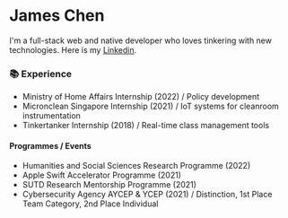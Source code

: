 # James Chen
I'm a full-stack web and native developer who loves tinkering with new technologies.
Here is my [Linkedin](https://www.linkedin.com/in/jamesryanchen/).

### 📚 Experience
- Ministry of Home Affairs Internship (2022) / Policy development
- Micronclean Singapore Internship (2021) / IoT systems for cleanroom instrumentation
- Tinkertanker Internship (2018) / Real-time class management tools

#### Programmes / Events
- Humanities and Social Sciences Research Programme (2022)
- Apple Swift Accelerator Programme (2021)
- SUTD Research Mentorship Programme (2021)
- Cybersecurity Agency AYCEP & YCEP (2021) / Distinction, 1st Place Team Category, 2nd Place Individual

<!---
### 📈 Statistics
![Stats. If you see this, readme stats probably broke](https://github-readme-stats.vercel.app/api?username=jamesrchen&count_private=true&show_icons=true&include_all_commits=true&layout=compact&theme=onedark)
![Stats. If you see this, readme stats probably broke](https://github-readme-stats.vercel.app/api/top-langs/?username=jamesrchen&layout=compact&theme=onedark)

### 📚 Experience

#### Internships
2018 (Post-PSLE) - Tinkertanker Internship - Developing real-time Class Management Utilities (Node.js)

2019 (Secondary 1) - Micronclean Singapore Internship - Developing IoT systems for cleanroom instrumentation

2020 (Secondary 2) - Micronclean Singapore Internship - Continuation

#### Programmes / Events
Apple/IMDA Swift Accelerator Programme (2021) - [Here](https://www.swiftinsg.org/)

SUTD Research Mentorship Programme (2021) - [Here](https://www.sutd.edu.sg/Admissions/Undergraduate/Outreach/Signature-Programmes/Research-Mentorship-Programme)

SJI DSTA/AWS Signum Fidei Collaboration (2021)

Cybersecurity Agency Advanced Youth Cyber Exploration Programme (2021) Distinction - [Here](https://www.csa.gov.sg/Programmes/SGCyberTalent/SGCyberYouth/YCEP)

Cybersecurity Agency Youth Cyber Exploration Programme (2021) Distinction - [Here](https://www.csa.gov.sg/programmes/sgcybertalent/sgcyberyouth/ycep)

CYSummit (2021)

#### Competitions
CSA AYCEP Central Capture-the-Flag (2021) 2nd Place Individual Category - [Here](https://www.csa.gov.sg/programmes/sgcybertalent/sgcyberyouth/ycep)

Asia Math Engineering Challenge Gold

Science 2025: Towards Science Communication for SG60 (2018) Most Popular Award - [Here](https://science2025.devpost.com/)

CSA YCEP Central Capture-the-Flag (2021) 1st Place Team Category - [Here](https://www.csa.gov.sg/programmes/sgcybertalent/sgcyberyouth/ycep)

CYSummit Secondary School Capture-the-Flag (2021) 8th Place - [Here](https://summit.cyberyouth.sg/)

JA Young Technopreneur Challenge (2021) - [Here](https://www.ja.org.sg/the-young-technopreneur-challenge-2021.html)

#### Knowledge (In order of experience)

Docker (2020) - Learnt to manage and network multiple services and containerise existing FOSS applications and own projects

Kotlin (2020) - Learnt to build upon Java and experiment

Node.js (2016) - Learnt to create web applications

Python (2016) - Learnt to create utilities, web scrapers, SL4A applications and Raspberry Pi programs

PHP (2015) - Minor usage, first language learnt (from PHP & MySQL for dummies)

MySQL (2015) - Learnt with PHP (from PHP & MySQL for dummies)

MongoDB (2019) - Learnt to pair with Node.js for rapid prototyping and deployment

Java (2020) - Learnt to develop native CLI utilities & GUI applications

### 🔬 Notable Projects

#### YOURLS-Slack (A tinkertanker project to bridge slack and yourls)
[![YOURLS-Slack (While at Tinkertanker)](https://github-readme-stats.vercel.app/api/pin/?username=tinkertanker&theme=dark&repo=YOURLS-Slack)](https://github.com/tinkertanker/YOURLS-Slack)
#### SJIRun (Social motivation webapp to promote running and walking, made for SJI PE Dept)
[![SJIRun (Made for SJI](https://github-readme-stats.vercel.app/api/pin/?username=jamesrchen&theme=dark&repo=SJIRun-old)](https://github.com/jamesrchen/SJIRun-old)
-->
